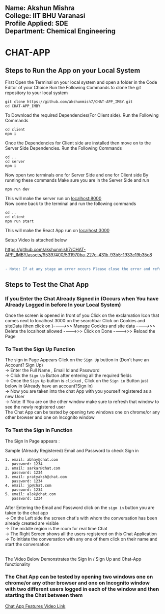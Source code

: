 ## Name: Akshun Mishra<br> College: IIT BHU Varanasi <br> Profile Applied: SDE <br> Department: Chemical Engineering

# CHAT-APP

## Steps to Run the App on your Local System 
First Open the Terminal on your local system and open a folder in the Code Editor of your Choice 
Run the Following Commands to clone the git repository to your local system
```
git clone https://github.com/akshunmish7/CHAT-APP_IMBY.git
cd CHAT-APP_IMBY
```
To Download the required Dependencies(For Client side). Run the Following Commands 
```
cd client
npm i
```
Once the Dependencies for Client side are installed then move on to the Server Side Dependencies. Run the Following Commands
```
cd ..
cd server
npm i
```

Now open two terminals one for Server Side and one for Client side By running these commands
Make sure you are in the Server Side and run
```
npm run dev
```
This will make the server run on [localhost:8000](http://localhost:8000/)<br>
Now come back to the terminal and run the following commands
```
cd ..
cd client
npm run start
```

This will make the React App run on [localhost:3000](http://localhost:3000/)<br>

Setup Video is attached below



https://github.com/akshunmish7/CHAT-APP_IMBY/assets/95397400/531970ba-227c-431b-93b5-1933c19b35c8
<br>
<br>
```diff
- Note: If at any stage an error occurs Please close the error and refresh the page to continue with the testing process
```
## Steps to Test the Chat App
### If you Enter the Chat Already Signed in (Occurs when You have Already Logged in before In your Local System)
Once the screen is opened in front of you Click on the exclamation Icon that comes next to localhost 3000 on the searchbar 
Click on Cookies and siteData (then click on )---->>> Manage Cookies and site data ---->>> Delete the localhost allowed ---->>> Click on Done ---->>> Reload the Page

### To Test the Sign Up Function
The sign in Page Appears Click on the `Sign Up` button in (Don't have an Account? Sign Up) 
<br>
-> Enter the Full Name , Email Id and Password <br>
-> Click the `Sign Up` Button after entering all the required fields <br>
-> Once the `Sign Up` button is `clicked` , Click on the `Sign in` Button just below in (Already have an account?Sign In)<br>
-> Now you are taken into the chat App with you yourself registered as a new User <br>
-> Note: If You are on the other window make sure to refresh that window to see the newly registered user
<br>
The Chat App can be tested by opening two windows one on chrome/or any other browser and one on Incognito window


### To Test the Sign in Function
The Sign In Page appears :

Sample (Already Registered) Email and Password to check Sign in 
```
1. email: abhay@chat.com
   password: 1234
2. email: sarkar@chat.com
   password: 1234
3. email: pratyaksh@chat.com
   password: 1234
4. email: jp@chat.com
   password: 1234
5. email: alok@chat.com
   password: 1234
```
After Entering the Email and Password click on the `sign in` button you are taken to the chat app
<br>
-> On the Left side the screen chat's with whom the conversation has been already created are visible <br>
-> The middle region is the room for real time Chat <br>
-> The Right Screen shows all the users registered on this Chat Application<br>
-> To initiate the conversation with any one of them click on their name and start the conversation<br>
<br>

The Video Below Demonstrates the Sign In / Sign Up and Chat-App functionality<br>
### The Chat App can be tested by opening two windows one on chrome/or any other browser and one on Incognito window with two different users logged in each of the window and then starting the Chat between them <br>
[Chat App Features Video Link](https://drive.google.com/file/d/1J6w9sqFg3ErwWzAyEf9DbLLeHauYbvPj/view?usp=sharing)
